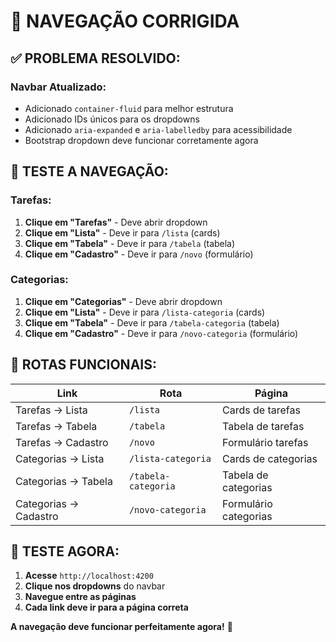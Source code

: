 # 🧭 NAVEGAÇÃO CORRIGIDA

## ✅ **PROBLEMA RESOLVIDO:**

### **Navbar Atualizado:**
- Adicionado `container-fluid` para melhor estrutura
- Adicionado IDs únicos para os dropdowns
- Adicionado `aria-expanded` e `aria-labelledby` para acessibilidade
- Bootstrap dropdown deve funcionar corretamente agora

## 🧪 **TESTE A NAVEGAÇÃO:**

### **Tarefas:**
1. **Clique em "Tarefas"** - Deve abrir dropdown
2. **Clique em "Lista"** - Deve ir para `/lista` (cards)
3. **Clique em "Tabela"** - Deve ir para `/tabela` (tabela)
4. **Clique em "Cadastro"** - Deve ir para `/novo` (formulário)

### **Categorias:**
1. **Clique em "Categorias"** - Deve abrir dropdown
2. **Clique em "Lista"** - Deve ir para `/lista-categoria` (cards)
3. **Clique em "Tabela"** - Deve ir para `/tabela-categoria` (tabela)
4. **Clique em "Cadastro"** - Deve ir para `/novo-categoria` (formulário)

## 🎯 **ROTAS FUNCIONAIS:**

| Link | Rota | Página |
|------|------|--------|
| Tarefas → Lista | `/lista` | Cards de tarefas |
| Tarefas → Tabela | `/tabela` | Tabela de tarefas |
| Tarefas → Cadastro | `/novo` | Formulário tarefas |
| Categorias → Lista | `/lista-categoria` | Cards de categorias |
| Categorias → Tabela | `/tabela-categoria` | Tabela de categorias |
| Categorias → Cadastro | `/novo-categoria` | Formulário categorias |

## 🚀 **TESTE AGORA:**

1. **Acesse** `http://localhost:4200`
2. **Clique nos dropdowns** do navbar
3. **Navegue entre as páginas**
4. **Cada link deve ir para a página correta**

**A navegação deve funcionar perfeitamente agora!** 🎉
